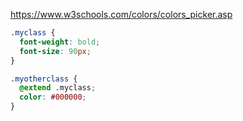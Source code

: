 

https://www.w3schools.com/colors/colors_picker.asp

```css
.myclass {
  font-weight: bold;
  font-size: 90px;
}

.myotherclass {
  @extend .myclass;
  color: #000000;
}
```